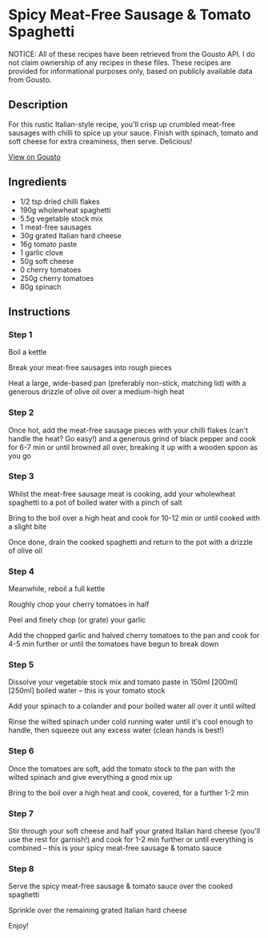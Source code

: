 # Spicy Meat-Free Sausage & Tomato Spaghetti

NOTICE: All of these recipes have been retrieved from the Gousto API. I do not claim ownership of any recipes in these files. These recipes are provided for informational purposes only, based on publicly available data from Gousto.

## Description

For this rustic Italian-style recipe, you'll crisp up crumbled meat-free sausages with chilli to spice up your sauce. Finish with spinach, tomato and soft cheese for extra creaminess, then serve. Delicious! 

[View on Gousto](https://www.gousto.co.uk/recipes/cookbook/spicy-meat-free-sausage-tomato-spaghetti)

## Ingredients

- 1/2 tsp dried chilli flakes
- 190g wholewheat spaghetti 
- 5.5g vegetable stock mix 
- 1 meat-free sausages
- 30g grated Italian hard cheese
- 16g tomato paste 
- 1 garlic clove
- 50g soft cheese 
- 0 cherry tomatoes
- 250g cherry tomatoes
- 80g spinach

## Instructions


### Step 1

Boil a kettle

Break your meat-free sausages into rough pieces

Heat a large, wide-based pan (preferably non-stick, matching lid) with a generous drizzle of olive oil over a medium-high heat


### Step 2

Once hot, add the meat-free sausage pieces with your chilli flakes (can't handle the heat? Go easy!) and a generous grind of black pepper and cook for 6-7 min or until browned all over, breaking it up with a wooden spoon as you go


### Step 3

Whilst the meat-free sausage meat is cooking, add your wholewheat spaghetti to a pot of boiled water with a pinch of salt

Bring to the boil over a high heat and cook for 10-12 min or until cooked with a slight bite

Once done, drain the cooked spaghetti and return to the pot with a drizzle of olive oil


### Step 4

Meanwhile, reboil a full kettle

Roughly chop your cherry tomatoes in half

Peel and finely chop (or grate) your garlic

Add the chopped garlic and halved cherry tomatoes to the pan and cook for 4-5 min further or until the tomatoes have begun to break down


### Step 5

Dissolve your vegetable stock mix and tomato paste in 150ml<span class="text-purple"> [200ml]</span> <span class="text-danger">[250ml]</span> boiled water – this is your tomato stock

Add your spinach to a colander and pour boiled water all over it until wilted

Rinse the wilted spinach under cold running water until it's cool enough to handle, then squeeze out any excess water (clean hands is best!)


### Step 6

Once the tomatoes are soft, add the tomato stock to the pan with the wilted spinach and give everything a good mix up

Bring to the boil over a high heat and cook, covered, for a further 1-2 min


### Step 7

Stir through your soft cheese and half your grated Italian hard cheese (you'll use the rest for garnish!) and cook for 1-2 min further or until everything is combined – this is your spicy meat-free sausage & tomato sauce

### Step 8

Serve the spicy meat-free sausage & tomato sauce over the cooked spaghetti

Sprinkle over the remaining grated Italian hard cheese

Enjoy!

